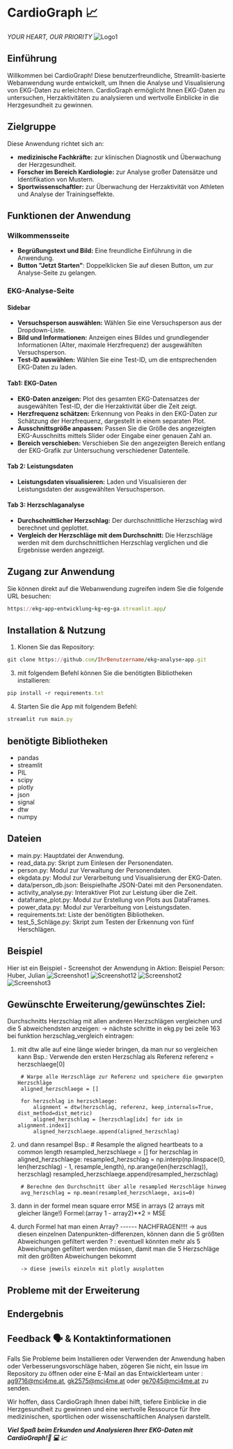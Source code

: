 # CardioGraph 📈
*YOUR HEART, OUR PRIORITY*
![Logo1](logo_1.png)

## Einführung
Willkommen bei CardioGraph! Diese benutzerfreundliche, Streamlit-basierte Webanwendung wurde entwickelt, um Ihnen die Analyse und Visualisierung von EKG-Daten zu erleichtern. CardioGraph ermöglicht Ihnen EKG-Daten zu untersuchen, Herzaktivitäten zu analysieren und wertvolle Einblicke in die Herzgesundheit zu gewinnen.

## Zielgruppe
Diese Anwendung richtet sich an:
- **medizinische Fachkräfte:** zur klinischen Diagnostik und Überwachung der Herzgesundheit.
- **Forscher im Bereich Kardiologie:** zur Analyse großer Datensätze und Identifikation von Mustern.
- **Sportwissenschaftler:** zur Überwachung der Herzaktivität von Athleten und Analyse der Trainingseffekte.

## Funktionen der Anwendung

### Wilkommensseite
- **Begrüßungstext und Bild:** Eine freundliche Einführung in die Anwendung.
- **Button "Jetzt Starten"**: Doppelklicken Sie auf diesen Button, um zur Analyse-Seite zu gelangen.

### EKG-Analyse-Seite
#### Sidebar
- **Versuchsperson auswählen:**
  Wählen Sie eine Versuchsperson aus der Dropdown-Liste.
- **Bild und Informationen:**
  Anzeigen eines Bildes und grundlegender Informationen (Alter, maximale Herzfrequenz) der ausgewählten Versuchsperson.
- **Test-ID auswählen:**
  Wählen Sie eine Test-ID, um die entsprechenden EKG-Daten zu laden.

#### Tab1: EKG-Daten
- **EKG-Daten anzeigen:**
  Plot des gesamten EKG-Datensatzes der ausgewählten Test-ID, der die Herzaktivität über die Zeit zeigt. 
- **Herzfrequenz schätzen:**
  Erkennung von Peaks in den EKG-Daten zur Schätzung der Herzfrequenz, dargestellt in einem separaten Plot.
- **Ausschnittsgröße anpassen:**
  Passen Sie die Größe des angezeigten EKG-Ausschnitts mittels Slider oder Eingabe einer genauen Zahl an.
- **Bereich verschieben:**
  Verschieben Sie den angezeigten Bereich entlang der EKG-Grafik zur Untersuchung verschiedener Datenteile.

#### Tab 2: Leistungsdaten
- **Leistungsdaten visualisieren:**
  Laden und Visualisieren der Leistungsdaten der ausgewählten Versuchsperson.

#### Tab 3: Herzschlaganalyse
- **Durchschnittlicher Herzschlag:**
  Der durchschnittliche Herzschlag wird berechnet und geplottet.
- **Vergleich der Herzschläge mit dem Durchschnitt:**
  Die Herzschläge werden mit dem durchschnittlichen Herzschlag verglichen und die Ergebnisse werden angezeigt.

## Zugang zur Anwendung
Sie können direkt auf die Webanwendung zugreifen indem Sie die folgende URL besuchen:
```ruby
https://ekg-app-entwicklung-kg-eg-ga.streamlit.app/
```

## Installation & Nutzung
1. Klonen Sie das Repository:
```ruby
git clone https://github.com/IhrBenutzername/ekg-analyse-app.git
```

3. mit folgendem Befehl können Sie die benötigten Bibliotheken installieren:
```ruby
pip install -r requirements.txt
```

4. Starten Sie die App mit folgendem Befehl:
```ruby
streamlit run main.py
```
## benötigte Bibliotheken
- pandas
- streamlit
- PIL
- scipy
- plotly
- json
- signal
- dtw
- numpy


## Dateien
- main.py: Hauptdatei der Anwendung.
- read_data.py: Skript zum Einlesen der Personendaten.
- person.py: Modul zur Verwaltung der Personendaten.
- ekgdata.py: Modul zur Verarbeitung und Visualisierung der EKG-Daten.
- data/person_db.json: Beispielhafte JSON-Datei mit den Personendaten.
- activity_analyse.py: Interaktiver Plot zur Leistung über die Zeit.
- dataframe_plot.py: Modul zur Erstellung von Plots aus DataFrames.
- power_data.py: Modul zur Verarbeitung von Leistungsdaten.
- requirements.txt: Liste der benötigten Bibliotheken.
- test_5_Schläge.py: Skript zum Testen der Erkennung von fünf Herschlägen.

## Beispiel
Hier ist ein Beispiel - Screenshot der Anwendung in Aktion:
Beispiel Person: Huber, Julian
![Screenshot1](screenshot_1.png)
![Screenshot12](screenshot_12.jpeg)
![Screenshot2](screenshot_2.png)
![Screenshot3](screenshot_3.png)


## Gewünschte Erweiterung/gewünschtes Ziel:
Durchschnitts Herzschlag mit allen anderen Herzschlägen vergleichen und die 5 abweichendsten anzeigen:
-> nächste schritte in ekg.py bei zeile 163 bei funktion herzschlag_vergleich eintragen:

1. mit dtw alle auf eine länge wieder bringen, da man nur so vergleichen kann Bsp.:
        Verwende den ersten Herzschlag als Referenz
        referenz = herzschlaege[0]
        
        # Warpe alle Herzschläge zur Referenz und speichere die gewarpten Herzschläge
        aligned_herzschlaege = []
        
        for herzschlag in herzschlaege:
            alignment = dtw(herzschlag, referenz, keep_internals=True, dist_method=dist_metric)
            aligned_herzschlag = [herzschlag[idx] for idx in alignment.index1]
            aligned_herzschlaege.append(aligned_herzschlag)
        
2. und dann resampel Bsp.:
        # Resample the aligned heartbeats to a common length
        resampled_herzschlaege = []
        for herzschlag in aligned_herzschlaege:
            resampled_herzschlag = np.interp(np.linspace(0, len(herzschlag) - 1, resample_length), np.arange(len(herzschlag)), herzschlag)
            resampled_herzschlaege.append(resampled_herzschlag)
        
        # Berechne den Durchschnitt über alle resampled Herzschläge hinweg
        avg_herzschlag = np.mean(resampled_herzschlaege, axis=0)

3. dann in der formel mean square error MSE in arrays
        (2 arrays mit gleicher länge!)
        Formel:(array 1 - array2)**2 = MSE

4. durch Formel hat man einen Array? ------ NACHFRAGEN!!!!
        -> aus diesen einzelnen Datenpunkten-differenzen, können dann die 5 größten Abweichungen gefiltert werden
        ? : eventuell könnten mehr als 5 Abweichungen gefiltert werden müssen, damit man die 5 Herzschläge mit den größten Abweichungen bekommt

        -> diese jeweils einzeln mit plotly ausplotten


## Probleme mit der Erweiterung


## Endergebnis


## Feedback 🗣️ & Kontaktinformationen
Falls Sie Probleme beim Installieren oder Verwenden der Anwendung haben oder Verbesserungsvorschläge haben, zögeren Sie nicht, ein Issue im Repository zu öffnen oder eine E-Mail an das Entwicklerteam unter : ag9716@mci4me.at, gk2575@mci4me.at oder ge7045@mci4me.at zu senden.



Wir hoffen, dass CardioGraph Ihnen dabei hilft, tiefere Einblicke in die Herzgesundheit zu gewinnen und eine wertvolle Ressource für Ihre medizinischen, sportlichen oder wissenschaftlichen Analysen darstellt.

***Viel Spaß beim Erkunden und Analysieren Ihrer EKG-Daten mit CardioGraph!🦾 💻 📈***
